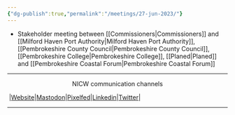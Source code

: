 ```yaml
---
{"dg-publish":true,"permalink":"/meetings/27-jun-2023/"}
---
```


- Stakeholder meeting between [[Commissioners\|Commissioners]] and [[Milford Haven Port Authority\|Milford Haven Port Authority]], [[Pembrokeshire County Council\|Pembrokeshire County Council]], [[Pembrokeshire College\|Pembrokeshire College]], [[Planed\|Planed]] and [[Pembrokeshire Coastal Forum\|Pembrokeshire Coastal Forum]]
***
<p style="text-align: center;">NICW communication channels</p>

󠁧 |[Website](https://nationalinfrastructurecommission.wales)|[Mastodon](https://toot.wales/@NICW)|[Pixelfed](https://pix.toot.wales/NICW)|[Linkedin](https://www.linkedin.com/company/26268509/)|[Twitter](https://twitter.com/InfraCommCymru)|
***
